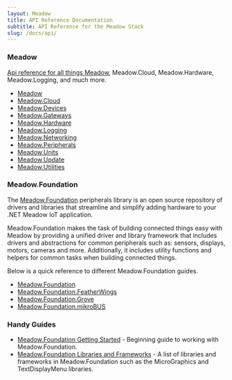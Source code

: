 ```yaml
---
layout: Meadow
title: API Reference Documentation
subtitle: API Reference for the Meadow Stack
slug: /docs/api/
---
```


### Meadow
[Api reference for all things Meadow](../Meadow/), Meadow.Cloud, Meadow.Hardware, Meadow.Logging, and much more.
* [Meadow](../Meadow/Meadow.md)
* [Meadow.Cloud](../Meadow.Cloud/Meadow.Cloud.md)
* [Meadow.Devices](../Meadow.Devices/Meadow.Devices.md)
* [Meadow.Gateways](../Meadow.Gateways/Meadow.Gateways.md)
* [Meadow.Hardware](../Meadow.Hardware/Meadow.Hardware.md)
* [Meadow.Logging](../Meadow.Logging/Meadow.Logging.md)
* [Meadow.Networking](../Meadow.Networking/Meadow.Networking.md)
* [Meadow.Peripherals](../Meadow.Peripherals/Meadow.Peripherals.md)
* [Meadow.Units](../Meadow.Units/Meadow.Units.md)
* [Meadow.Update](../Meadow.Update/Meadow.Update.md)
* [Meadow.Utilities](../Meadow.Utilities/Meadow.Utilities.md)

### Meadow.Foundation
The [Meadow.Foundation](/Meadow/Meadow.Foundation/Peripherals/) peripherals library is an open source repository of drivers and libraries that streamline and simplify adding hardware to your .NET Meadow IoT application.

Meadow.Foundation makes the task of building connected things easy with Meadow by providing a unified driver and library framework that includes drivers and abstractions for common peripherals such as: sensors, displays, motors, cameras and more. Additionally, it includes utility functions and helpers for common tasks when building connected things.

Below is a quick reference to different Meadow.Foundation guides.

- [Meadow.Foundation](/Meadow/Meadow.Foundation/Peripherals/)
- [Meadow.Foundation.FeatherWings](/Meadow/Meadow.Foundation/Peripherals/#featherwings)
- [Meadow.Foundation.Grove](/Meadow/Meadow.Foundation/Peripherals/#seeed-studio-grove)
- [Meadow.Foundation.mikroBUS](/Meadow/Meadow.Foundation/Peripherals/#mikrobus)

### Handy Guides
- [Meadow.Foundation Getting Started](/Meadow/Meadow.Foundation/Getting_Started/) - Beginning guide to working with Meadow.Foundation.
- [Meadow.Foundation Libraries and Frameworks](/Meadow/Meadow.Foundation/Libraries_and_Frameworks/) - A list of libraries and frameworks in Meadow.Foundation such as the MicroGraphics and TextDisplayMenu libraries.